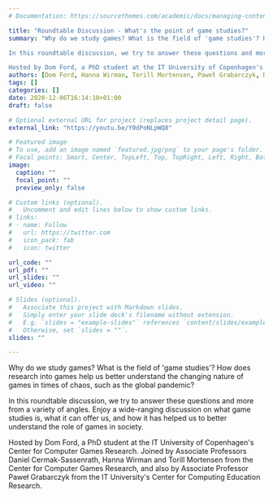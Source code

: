 ```yaml
---
# Documentation: https://sourcethemes.com/academic/docs/managing-content/

title: "Roundtable Discussion - What's the point of game studies?"
summary: "Why do we study games? What is the field of 'game studies'? How does research into games help us better understand the changing nature of games in times of chaos, such as the global pandemic?

In this roundtable discussion, we try to answer these questions and more from a variety of angles. Enjoy a wide-ranging discussion on what game studies is, what it can offer us, and how it has helped us to better understand the role of games in society.

Hosted by Dom Ford, a PhD student at the IT University of Copenhagen's Center for Computer Games Research. Joined by Associate Professors Daniel Cermak-Sassenrath, Hanna Wirman and Torill Mortensen from the Center for Computer Games Research, and also by Associate Professor Paweł Grabarczyk from the IT University's Center for Computing Education Research."
authors: [Dom Ford, Hanna Wirman, Torill Mortensen, Paweł Grabarczyk, Daniel Cermak-Sassenrath]
tags: []
categories: []
date: 2020-12-06T16:14:10+01:00
draft: false

# Optional external URL for project (replaces project detail page).
external_link: "https://youtu.be/Y0dPoNLpWQ8"

# Featured image
# To use, add an image named `featured.jpg/png` to your page's folder.
# Focal points: Smart, Center, TopLeft, Top, TopRight, Left, Right, BottomLeft, Bottom, BottomRight.
image:
  caption: ""
  focal_point: ""
  preview_only: false

# Custom links (optional).
#   Uncomment and edit lines below to show custom links.
# links:
# - name: Follow
#   url: https://twitter.com
#   icon_pack: fab
#   icon: twitter

url_code: ""
url_pdf: ""
url_slides: ""
url_video: ""

# Slides (optional).
#   Associate this project with Markdown slides.
#   Simply enter your slide deck's filename without extension.
#   E.g. `slides = "example-slides"` references `content/slides/example-slides.md`.
#   Otherwise, set `slides = ""`.
slides: ""

---
```


Why do we study games? What is the field of 'game studies'? How does research into games help us better understand the changing nature of games in times of chaos, such as the global pandemic?

In this roundtable discussion, we try to answer these questions and more from a variety of angles. Enjoy a wide-ranging discussion on what game studies is, what it can offer us, and how it has helped us to better understand the role of games in society.

Hosted by Dom Ford, a PhD student at the IT University of Copenhagen's Center for Computer Games Research. Joined by Associate Professors Daniel Cermak-Sassenrath, Hanna Wirman and Torill Mortensen from the Center for Computer Games Research, and also by Associate Professor Paweł Grabarczyk from the IT University's Center for Computing Education Research.






